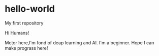 # hello-world
My first repository

Hi Humans!

Mctor here,I'm fond of deap learning and AI.
I'm a beginner.
Hope I can make prograss here!
